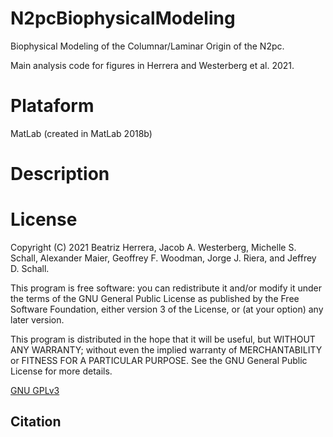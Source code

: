 # N2pcBiophysicalModeling
 Biophysical Modeling of the Columnar/Laminar Origin of the N2pc.

Main analysis code for figures in Herrera and Westerberg et al. 2021.

# Plataform
MatLab (created in MatLab 2018b)

# Description

# License
Copyright (C) 2021 Beatriz Herrera, Jacob A. Westerberg, Michelle S. Schall, Alexander Maier, Geoffrey F. Woodman, Jorge J. Riera, and Jeffrey D. Schall.

This program is free software: you can redistribute it and/or modify it under the terms of the GNU General Public License as published by the Free Software Foundation, either version 3 of the License, or (at your option) any later version.

This program is distributed in the hope that it will be useful, but WITHOUT ANY WARRANTY; without even the implied warranty of MERCHANTABILITY or FITNESS FOR A PARTICULAR PURPOSE. See the GNU General Public License for more details.

[GNU GPLv3](https://choosealicense.com/licenses/gpl-3.0/)

## Citation

